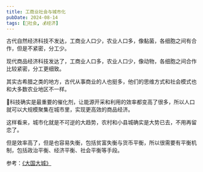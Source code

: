 ```yaml
---
title: 工商业社会与城市化
pubDate: 2024-08-14
tags: [👫社会, 💰经济]
---
```


古代自然经济科技不发达，工商业人口少，农业人口多，像黏菌，各细胞之间有合作，但是不紧密，分工少。

现代商品经济科技发达了，工商业人口多，农业人口少，像动物，各细胞之间合作比较紧密，分工更细致。

其实古希腊之类的地方，古代从事商业的人也挺多，他们的思维方式和社会模式也和大多数农业地区不一样。

🤔科技确实是最重要的催化剂，让能源开采和利用的效率都变高了很多，所以人口就可以大规模聚集在城市里，实现更高效的商品经济。

这样看来，城市化就是不可逆的大趋势，农村和小县城确实是大势已去，不用再留恋了。

但是效率高了，但是也容易失衡，包括贫富失衡与货币平衡，所以很需要有平衡机制，包括政治平衡、经济平衡、社会平衡等手段。

参考：[《大国大城》](https://book.douban.com/subject/26824237/)
